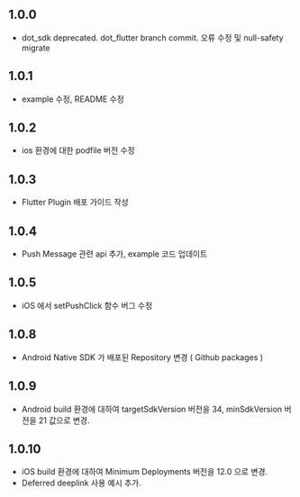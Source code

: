 ## 1.0.0

* dot_sdk deprecated. dot_flutter branch commit. 오류 수정 및 null-safety migrate

## 1.0.1

* example 수정, README 수정

## 1.0.2

* ios 환경에 대한 podfile 버전 수정

## 1.0.3 

* Flutter Plugin 배포 가이드 작성

## 1.0.4 

* Push Message 관련 api 추가, example 코드 업데이트 

## 1.0.5 

* iOS 에서 setPushClick 함수 버그 수정

## 1.0.8 

* Android Native SDK 가 배포된 Repository 변경 ( Github packages )

## 1.0.9

* Android build 환경에 대하여 targetSdkVersion 버전을 34, minSdkVersion 버전을 21 값으로 변경. 

## 1.0.10 
* iOS build 환경에 대하여 Minimum Deployments 버전을 12.0 으로 변경. 
* Deferred deeplink 사용 예시 추가.
